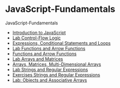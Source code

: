 # JavaScript-Fundamentals
JavaScript-Fundamentals 

* [Introduction to JavaScript] 
* [Lab Control-Flow Logic]
* [Expressions, Conditional Statements and Loops]
* [Lab Functions and Arrow Functions]
* [Functions and Arrow Functions]
* [Lab Arrays and Matrices]
* [Arrays, Matrices, Multi-Dimensional Arrays]
* [Lab Strings and Regular Expressions]
* [Exercises Strings and Regular Expressions]
* [Lab: Objects and Associative Arrays]



[Introduction to JavaScript]: <https://github.com/MilenKunchev/JavaScript-SoftUni/tree/master/JavaScript-Fundamentals/Introduction%20to%20JavaScript>
[Lab Control-Flow Logic]:<https://github.com/MilenKunchev/JavaScript-SoftUni/tree/master/JavaScript-Fundamentals/Lab%20Control-Flow%20Logic>
[Expressions, Conditional Statements and Loops]:<https://github.com/MilenKunchev/JavaScript-SoftUni/tree/master/JavaScript-Fundamentals/Expressions%2C%20Conditional%20Statements%20and%20Loops>
[Lab Functions and Arrow Functions]: <https://github.com/MilenKunchev/JavaScript-SoftUni/tree/master/JavaScript-Fundamentals/Lab%20Functions%20and%20Arrow%20Functions>
[Functions and Arrow Functions]: <https://github.com/MilenKunchev/JavaScript-SoftUni/tree/master/JavaScript-Fundamentals/Functions%20and%20Arrow%20Functions>
[Lab Arrays and Matrices]:<https://github.com/MilenKunchev/JavaScript-SoftUni/tree/master/JavaScript-Fundamentals/Lab%20Arrays%20and%20Matrices>
[Arrays, Matrices, Multi-Dimensional Arrays]:<https://github.com/MilenKunchev/JavaScript-SoftUni/tree/master/JavaScript-Fundamentals/Arrays%20and%20Matrices>
[Lab Strings and Regular Expressions]:<https://github.com/MilenKunchev/JavaScript-SoftUni/tree/master/JavaScript-Fundamentals/Lab%20Strings%20and%20Regular%20Expressions>
[Exercises Strings and Regular Expressions]:<https://github.com/MilenKunchev/JavaScript-SoftUni/tree/master/JavaScript-Fundamentals/Exercises%20Strings%20and%20Regular%20Expressions>
[Lab: Objects and Associative Arrays]:<https://github.com/MilenKunchev/JavaScript-SoftUni/tree/master/JavaScript-Fundamentals/Lab%20Objects%20and%20Associative%20Arrays>
